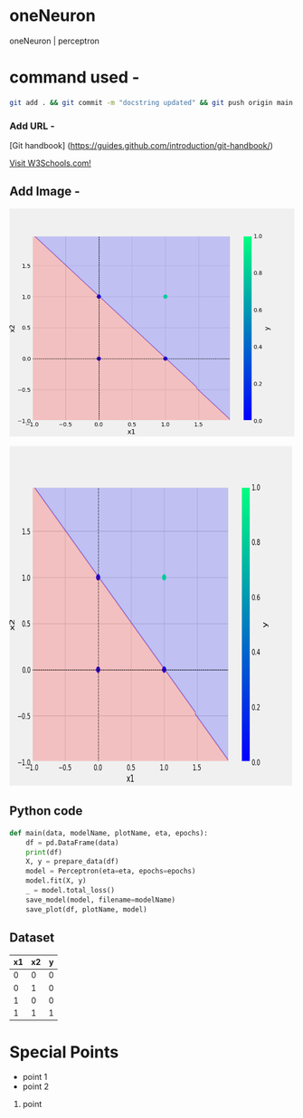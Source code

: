 # oneNeuron
oneNeuron | perceptron

# command used -

```bash
git add . && git commit -m "docstring updated" && git push origin main
```

### Add URL -
[Git  handbook] (https://guides.github.com/introduction/git-handbook/)

<a href="https://www.w3schools.com">Visit W3Schools.com!</a>

## Add Image -
![Sample Image](plots/and.png)

<img src="plots/and.png" alt="Girl in a jacket" width="500" height="600">

## Python code

```python
def main(data, modelName, plotName, eta, epochs):
    df = pd.DataFrame(data)
    print(df)
    X, y = prepare_data(df)
    model = Perceptron(eta=eta, epochs=epochs)
    model.fit(X, y)
    _ = model.total_loss()
    save_model(model, filename=modelName)
    save_plot(df, plotName, model)

```
## Dataset

x1 | x2 | y
-|-|-
0|0|0
0|1|0
1|0|0
1|1|1

# Special Points
* point 1
* point 2

1. point

